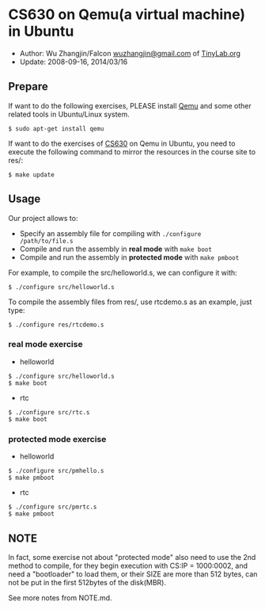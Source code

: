 # CS630 on Qemu(a virtual machine) in Ubuntu

- Author: Wu Zhangjin/Falcon <wuzhangjin@gmail.com> of [TinyLab.org](http://tinylab.org)
- Update: 2008-09-16, 2014/03/16

## Prepare

If want to do the following exercises, PLEASE install
[Qemu](http://wiki.qemu.org/Main_Page) and some other related tools in
Ubuntu/Linux system.

```
$ sudo apt-get install qemu
```

If want to do the exercises of
[CS630](http://www.cs.usfca.edu/~cruse/cs630f06/) on Qemu in Ubuntu, you need
to execute the following command to mirror the resources in the course site to
res/:

```
$ make update
```

## Usage

Our project allows to:

- Specify an assembly file for compiling with `./configure /path/to/file.s`
- Compile and run the assembly in **real mode** with `make boot`
- Compile and run the assembly in **protected mode** with `make pmboot`

For example, to compile the src/helloworld.s, we can configure it with:

```
$ ./configure src/helloworld.s
```

To compile the assembly files from res/, use rtcdemo.s as an example, just
type:

```
$ ./configure res/rtcdemo.s
```

### **real mode** exercise

- helloworld

```
$ ./configure src/helloworld.s
$ make boot
```

- rtc

```
$ ./configure src/rtc.s
$ make boot
```

### **protected mode** exercise

- helloworld

```
$ ./configure src/pmhello.s
$ make pmboot
```

- rtc

```
$ ./configure src/pmrtc.s
$ make pmboot
```

## NOTE

In fact, some exercise not about "protected mode" also need to use the
2nd method to compile, for they begin execution with CS:IP = 1000:0002, and
need a "bootloader" to load them, or their SIZE are more than 512 bytes, can
not be put in the first 512bytes of the disk(MBR).

See more notes from NOTE.md.
